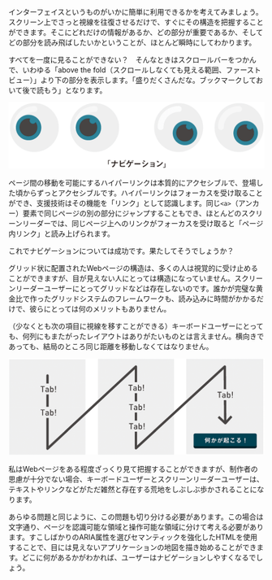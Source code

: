 インターフェイスというものがいかに簡単に利用できるかを考えてみましょう。スクリーン上でさっと視線を往復させるだけで、すぐにその構造を把握することができます。そこにどれだけの情報があるか、どの部分が重要であるか、そしてどの部分を読み飛ばしたいかということが、ほとんど瞬時にしてわかります。

すべてを一度に見ることができない？　そんなときはスクロールバーをつかんで、いわゆる「above the fold（スクロールしなくても見える範囲、ファーストビュー）」より下の部分を表示します。「盛りだくさんだな。ブックマークしておいて後で読もう」となります。

![図: ナビゲーションを見て回る目](img-4_01.png)

ページ間の移動を可能にするハイパーリンクは本質的にアクセシブルで、登場した頃からずっとアクセシブルです。ハイパーリンクはフォーカスを受け取ることができ、支援技術はその機能を「リンク」として認識します。同じ`<a>`（アンカー）要素で同じページの別の部分にジャンプすることもでき、ほとんどのスクリーンリーダーでは、同じページ上へのリンクがフォーカスを受け取ると「ページ内リンク」と読み上げられます。

これでナビゲーションについては成功です。果たしてそうでしょうか？

グリッド状に配置されたWebページの構造は、多くの人は視覚的に受け止めることができますが、目が見えない人にとっては構造になっていません。スクリーンリーダーユーザーにとってグリッドなどは存在しないのです。誰かが完璧な黄金比で作ったグリッドシステムのフレームワークも、読み込みに時間がかかるだけで、彼らにとっては何のメリットもありません。

（少なくとも次の項目に視線を移すことができる）キーボードユーザーにとっても、何列にもまたがったレイアウトはありがたいものとは言えません。横向きであっても、結局のところ同じ距離を移動しなくてはなりません。

![図: Tabキーにより、多くのカラムを超えながら遠くのゴールに向かって移動する](img-4_02.png)

私はWebページをある程度ざっくり見て把握することができますが、制作者の思慮が十分でない場合、キーボードユーザーとスクリーンリーダーユーザーは、テキストやリンクなどがただ雑然と存在する荒地をしぶしぶ歩かされることになります。

あらゆる問題と同じように、この問題も切り分ける必要があります。この場合は文字通り、ページを認識可能な領域と操作可能な領域に分けて考える必要があります。すこしばかりのARIA属性を選びセマンティックを強化したHTMLを使用することで、目には見えないアプリケーションの地図を描き始めることができます。どこに何があるかがわかれば、ユーザーはナビゲーションしやすくなるでしょう。

